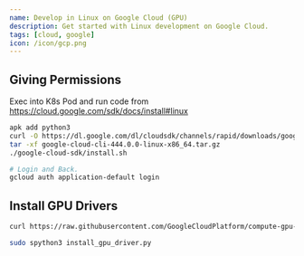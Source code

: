 ```yaml
---
name: Develop in Linux on Google Cloud (GPU)
description: Get started with Linux development on Google Cloud.
tags: [cloud, google]
icon: /icon/gcp.png
---
```


## Giving Permissions

Exec into K8s Pod and run code from https://cloud.google.com/sdk/docs/install#linux

```bash
apk add python3
curl -O https://dl.google.com/dl/cloudsdk/channels/rapid/downloads/google-cloud-cli-444.0.0-linux-x86_64.tar.gz
tar -xf google-cloud-cli-444.0.0-linux-x86_64.tar.gz
./google-cloud-sdk/install.sh

# Login and Back.
gcloud auth application-default login
```

## Install GPU Drivers

```bash
curl https://raw.githubusercontent.com/GoogleCloudPlatform/compute-gpu-installation/main/linux/install_gpu_driver.py --output install_gpu_driver.py

sudo spython3 install_gpu_driver.py
```
